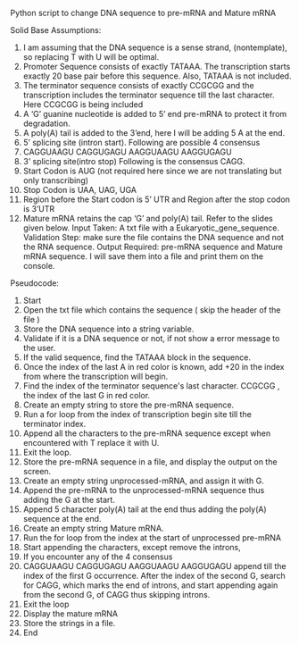 Python script to change DNA sequence to pre-mRNA and Mature mRNA

Solid Base Assumptions:
1. I am assuming that the DNA sequence is a sense strand, (nontemplate), so replacing T with U will
be optimal.
2. Promoter Sequence consists of exactly TATAAA. The transcription starts exactly 20 base pair
before this sequence. Also, TATAAA is not included.
3. The terminator sequence consists of exactly CCGCGG and the transcription includes the
terminator sequence till the last character. Here CCGCGG is being included
4. A ‘G’ guanine nucleotide is added to 5’ end pre-mRNA to protect it from degradation.
5. A poly(A) tail is added to the 3’end, here I will be adding 5 A at the end.
6. 5’ splicing site (intron start). Following are possible 4 consensus
7. CAGGUAAGU CAGGUGAGU AAGGUAAGU AAGGUGAGU
8. 3’ splicing site(intro stop) Following is the consensus CAGG.
9. Start Codon is AUG (not required here since we are not translating but only transcribing)
10. Stop Codon is UAA, UAG, UGA
11. Region before the Start codon is 5’ UTR and Region after the stop codon is 3’UTR
12. Mature mRNA retains the cap ‘G’ and poly(A) tail. Refer to the slides given below.
Input Taken: A txt file with a Eukaryotic_gene_sequence.
Validation Step: make sure the file contains the DNA sequence and not the RNA sequence.
Output Required: pre-mRNA sequence and Mature mRNA sequence. I will save them into a file and print
them on the console.



Pseudocode:
1. Start
2. Open the txt file which contains the sequence ( skip the header of the file )
3. Store the DNA sequence into a string variable.
4. Validate if it is a DNA sequence or not, if not show a error message to the user.
5. If the valid sequence, find the TATAAA block in the sequence.
6. Once the index of the last A in red color is known, add +20 in the index from where the
transcription will begin.
7. Find the index of the terminator sequence's last character. CCGCGG , the index of the last G in
red color.
8. Create an empty string to store the pre-mRNA sequence.
9. Run a for loop from the index of transcription begin site till the terminator index.
10. Append all the characters to the pre-mRNA sequence except when encountered with T replace it
with U.
11. Exit the loop.
12. Store the pre-mRNA sequence in a file, and display the output on the screen.
13. Create an empty string unprocessed-mRNA, and assign it with G.
14. Append the pre-mRNA to the unprocessed-mRNA sequence thus adding the G at the start.
15. Append 5 character poly(A) tail at the end thus adding the poly(A) sequence at the end.
16. Create an empty string Mature mRNA.
17. Run the for loop from the index at the start of unprocessed pre-mRNA
18. Start appending the characters, except remove the introns,
19. If you encounter any of the 4 consensus
20. CAGGUAAGU CAGGUGAGU AAGGUAAGU AAGGUGAGU append till the index of the
first G occurrence. After the index of the second G, search for CAGG, which marks the end of
introns, and start appending again from the second G, of CAGG thus skipping introns.
21. Exit the loop
22. Display the mature mRNA
23. Store the strings in a file.
24. End
